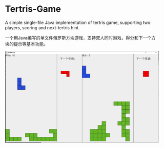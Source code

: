 # Tertris-Game
A simple single-file Java implementation of tertris game, supporting two players, scoring and next-tertris hint.

一个用Java编写的单文件俄罗斯方块游戏，支持双人同时游戏，得分和下一个方块的提示等基本功能。

![](resources/Tertris.png)

